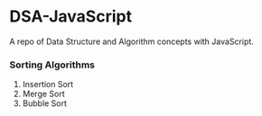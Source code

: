 # DSA-JavaScript
A repo of Data Structure and Algorithm concepts with JavaScript.

### Sorting Algorithms
1. Insertion Sort
2. Merge Sort
3. Bubble Sort
